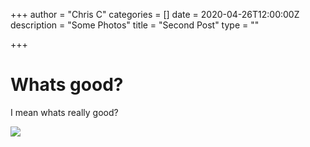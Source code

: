+++
author = "Chris C"
categories = []
date = 2020-04-26T12:00:00Z
description = "Some Photos"
title = "Second Post"
type = ""

+++
# Whats good?

I mean whats really good?

![](/images/badge.jpg)